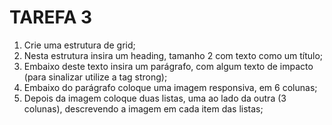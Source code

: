 # TAREFA 3
1. Crie uma estrutura de grid;
2. Nesta estrutura insira um heading, tamanho 2 com texto como um título;
3. Embaixo deste texto insira um parágrafo, com algum texto de impacto (para sinalizar utilize a tag strong);
4. Embaixo do parágrafo coloque uma imagem responsiva, em 6 colunas;
5. Depois da imagem coloque duas listas, uma ao lado da outra (3 colunas), descrevendo a imagem em cada item das listas;